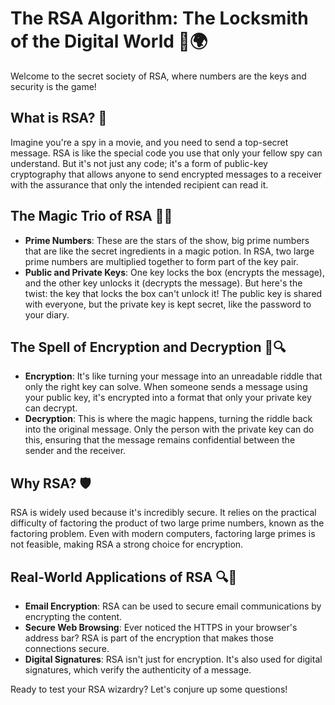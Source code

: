 # The RSA Algorithm: The Locksmith of the Digital World 🔐🌍

Welcome to the secret society of RSA, where numbers are the keys and security is the game!

## What is RSA? 🤔

Imagine you're a spy in a movie, and you need to send a top-secret message. RSA is like the special code you use that only your fellow spy can understand. But it's not just any code; it's a form of public-key cryptography that allows anyone to send encrypted messages to a receiver with the assurance that only the intended recipient can read it.

## The Magic Trio of RSA 🎩✨

- **Prime Numbers**: These are the stars of the show, big prime numbers that are like the secret ingredients in a magic potion. In RSA, two large prime numbers are multiplied together to form part of the key pair.
- **Public and Private Keys**: One key locks the box (encrypts the message), and the other key unlocks it (decrypts the message). But here's the twist: the key that locks the box can't unlock it! The public key is shared with everyone, but the private key is kept secret, like the password to your diary.

## The Spell of Encryption and Decryption 📜🔍

- **Encryption**: It's like turning your message into an unreadable riddle that only the right key can solve. When someone sends a message using your public key, it's encrypted into a format that only your private key can decrypt.
- **Decryption**: This is where the magic happens, turning the riddle back into the original message. Only the person with the private key can do this, ensuring that the message remains confidential between the sender and the receiver.

## Why RSA? 🛡️

RSA is widely used because it's incredibly secure. It relies on the practical difficulty of factoring the product of two large prime numbers, known as the factoring problem. Even with modern computers, factoring large primes is not feasible, making RSA a strong choice for encryption.

## Real-World Applications of RSA 🔍💼

- **Email Encryption**: RSA can be used to secure email communications by encrypting the content.
- **Secure Web Browsing**: Ever noticed the HTTPS in your browser's address bar? RSA is part of the encryption that makes those connections secure.
- **Digital Signatures**: RSA isn't just for encryption. It's also used for digital signatures, which verify the authenticity of a message.

Ready to test your RSA wizardry? Let's conjure up some questions!
